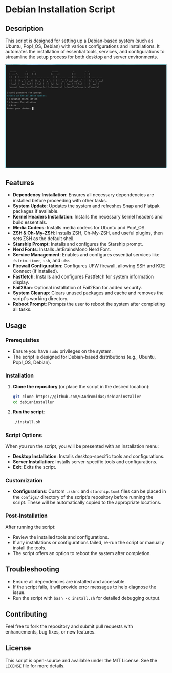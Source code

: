 # Debian Installation Script

## Description

This script is designed for setting up a Debian-based system (such as Ubuntu, Pop!_OS, Debian) with various configurations and installations. It automates the installation of essential tools, services, and configurations to streamline the setup process for both desktop and server environments.

![debianinstaller](https://github.com/GAndromidas/debianinstaller/blob/main/debianinstaller.png)

## Features

- **Dependency Installation**: Ensures all necessary dependencies are installed before proceeding with other tasks.
- **System Update**: Updates the system and refreshes Snap and Flatpak packages if available.
- **Kernel Headers Installation**: Installs the necessary kernel headers and build essentials.
- **Media Codecs**: Installs media codecs for Ubuntu and Pop!_OS.
- **ZSH & Oh-My-ZSH**: Installs ZSH, Oh-My-ZSH, and useful plugins, then sets ZSH as the default shell.
- **Starship Prompt**: Installs and configures the Starship prompt.
- **Nerd Fonts**: Installs JetBrainsMono Nerd Font.
- **Service Management**: Enables and configures essential services like `fstrim.timer`, `ssh`, and `ufw`.
- **Firewall Configuration**: Configures UFW firewall, allowing SSH and KDE Connect (if installed).
- **Fastfetch**: Installs and configures Fastfetch for system information display.
- **Fail2Ban**: Optional installation of Fail2Ban for added security.
- **System Cleanup**: Clears unused packages and cache and removes the script's working directory.
- **Reboot Prompt**: Prompts the user to reboot the system after completing all tasks.

## Usage

### Prerequisites

- Ensure you have `sudo` privileges on the system.
- The script is designed for Debian-based distributions (e.g., Ubuntu, Pop!_OS, Debian).

### Installation

1. **Clone the repository** (or place the script in the desired location):
    ```bash
    git clone https://github.com/GAndromidas/debianinstaller
    cd debianinstaller
    ```

2. **Run the script**:
    ```bash
    ./install.sh
    ```

### Script Options

When you run the script, you will be presented with an installation menu:
- **Desktop Installation**: Installs desktop-specific tools and configurations.
- **Server Installation**: Installs server-specific tools and configurations.
- **Exit**: Exits the script.

### Customization

- **Configurations**: Custom `.zshrc` and `starship.toml` files can be placed in the `configs/` directory of the script's repository before running the script. These will be automatically copied to the appropriate locations.

### Post-Installation

After running the script:
- Review the installed tools and configurations.
- If any installations or configurations failed, re-run the script or manually install the tools.
- The script offers an option to reboot the system after completion.

## Troubleshooting

- Ensure all dependencies are installed and accessible.
- If the script fails, it will provide error messages to help diagnose the issue.
- Run the script with `bash -x install.sh` for detailed debugging output.

## Contributing

Feel free to fork the repository and submit pull requests with enhancements, bug fixes, or new features.

## License

This script is open-source and available under the MIT License. See the `LICENSE` file for more details.
